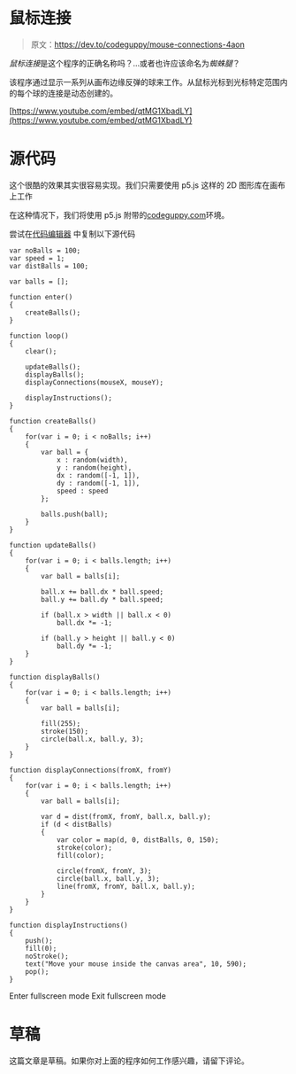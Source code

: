 # 鼠标连接

> 原文：<https://dev.to/codeguppy/mouse-connections-4aon>

*鼠标连接*是这个程序的正确名称吗？…或者也许应该命名为*蜘蛛腿*？

该程序通过显示一系列从画布边缘反弹的球来工作。从鼠标光标到光标特定范围内的每个球的连接是动态创建的。

[https://www.youtube.com/embed/qtMG1XbadLY](https://www.youtube.com/embed/qtMG1XbadLY)

# 源代码

这个很酷的效果其实很容易实现。我们只需要使用 p5.js 这样的 2D 图形库在画布上工作

在这种情况下，我们将使用 p5.js 附带的[codeguppy.com](https://codeguppy.com)环境。

尝试在[代码编辑器](https://codeguppy.com/code.html)
中复制以下源代码

```
var noBalls = 100;
var speed = 1;
var distBalls = 100;

var balls = [];

function enter()
{
    createBalls();    
}

function loop()
{
    clear();

    updateBalls();
    displayBalls();
    displayConnections(mouseX, mouseY);

    displayInstructions();
}

function createBalls()
{
    for(var i = 0; i < noBalls; i++)
    {
        var ball = {
            x : random(width), 
            y : random(height), 
            dx : random([-1, 1]), 
            dy : random([-1, 1]),
            speed : speed
        };

        balls.push(ball);
    }
}

function updateBalls()
{
    for(var i = 0; i < balls.length; i++)
    {
        var ball = balls[i];

        ball.x += ball.dx * ball.speed;
        ball.y += ball.dy * ball.speed;

        if (ball.x > width || ball.x < 0)
            ball.dx *= -1;

        if (ball.y > height || ball.y < 0)
            ball.dy *= -1;
    }
}

function displayBalls()
{
    for(var i = 0; i < balls.length; i++)
    {
        var ball = balls[i];

        fill(255);
        stroke(150);
        circle(ball.x, ball.y, 3);
    }
}

function displayConnections(fromX, fromY)
{
    for(var i = 0; i < balls.length; i++)
    {
        var ball = balls[i];

        var d = dist(fromX, fromY, ball.x, ball.y);
        if (d < distBalls)
        {
            var color = map(d, 0, distBalls, 0, 150);
            stroke(color);
            fill(color);

            circle(fromX, fromY, 3);
            circle(ball.x, ball.y, 3);
            line(fromX, fromY, ball.x, ball.y);
        }
    }
}

function displayInstructions()
{
    push();
    fill(0);
    noStroke();
    text("Move your mouse inside the canvas area", 10, 590);
    pop();
} 
```

Enter fullscreen mode Exit fullscreen mode

# 草稿

这篇文章是草稿。如果你对上面的程序如何工作感兴趣，请留下评论。